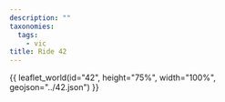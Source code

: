 ```yaml
---
description: ""
taxonomies:
  tags:
    - vic
title: Ride 42
---
```


{{ leaflet_world(id="42", height="75%", width="100%", geojson="../42.json") }}
